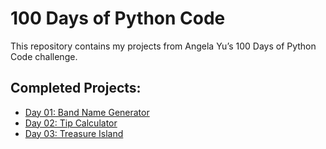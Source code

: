 # 100 Days of Python Code

This repository contains my projects from Angela Yu’s 100 Days of Python Code challenge.

## Completed Projects:
- [Day 01: Band Name Generator](./Day-01-Band-Name-Generator/README.md)
- [Day 02: Tip Calculator](./Day-02-Tip-Calculator/README.md)
- [Day 03: Treasure Island](./Day-03-Treasure-Island/README.md)
